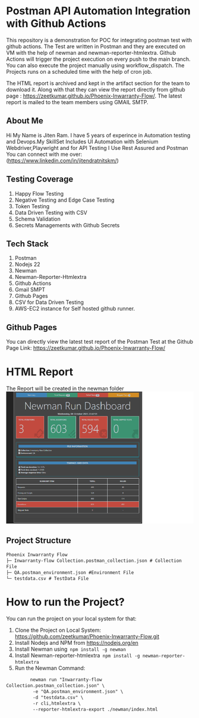 # Postman API Automation Integration with Github Actions #
 This repository is a demonstration for POC for integrating postman test with github actions. The Test are written in Postman and they are executed on VM with the help of newman and newman-reporter-htmlextra.
 Github Actions will trigger the project execution on every push to the main branch. You can also execute the project manually using workflow_dispatch. The Projects runs on a scheduled time with the help of cron job.

 The HTML report is archived and kept in the artifact section for the team to download it. Along with that they can view the report directly from github page : https://zeetkumar.github.io/Phoenix-Inwarranty-Flow/.
 The latest report is mailed to the team members using GMAIL SMTP.

 ## About Me ##
 Hi My Name is Jiten Ram. I have 5 years of experince in Automation testing and Devops.My SkillSet Includes UI Automation with Selenium Webdriver,Playwright and for API Testing I Use Rest Assured and Postman
 You can connect with me over:(https://www.linkedin.com/in/jitendratnitskm/)

 ## Testing Coverage ##
1. Happy Flow Testing
2. Negative Testing and Edge Case Testing
3. Token Testing
4. Data Driven Testing with CSV
5. Schema Validation
6. Secrets Managements with Github Secrets 

 ## Tech Stack ##
 
 1. Postman
 2. Nodejs 22
 3. Newman
 4. Newman-Reporter-Htmlextra
 5. Github Actions
 6. Gmail SMPT
 7. Github Pages
 8. CSV for Data Driven Testing
 9. AWS-EC2 instance for Self hosted github runner.

 ## Github Pages ##
 You can directly view the latest test report of the Postman Test at the Github Page Link: https://zeetkumar.github.io/Phoenix-Inwarranty-Flow/

 # HTML Report ## 
The Report will be created in the newman folder
![Postman Report](https://github.com/zeetkumar/Phoenix-Inwarranty-Flow/blob/static-content/newman-report.png)

## Project Structure ##
```
Phoenix Inwarranty Flow
├─ Inwarranty-flow Collection.postman_collection.json # Collection File
├─ QA.postman_environment.json #Environment File
└─ testdata.csv # TestData File

```

 # How to run the Project? ##
 You can run the project on your local system for that:
 1. Clone the Project on Local System: https://github.com/zeetkumar/Phoenix-Inwarranty-Flow.git
 2. Install Nodejs and NPM from https://nodejs.org/en
 3. Install Newman using``` npm install -g newman```
 4. Install Newman-reporter-htmlextra``` npm install -g newman-reporter-htmlextra```
 5. Run the Newman Command:
```
         newman run "Inwarranty-flow Collection.postman_collection.json" \
          -e "QA.postman_environment.json" \
          -d "testdata.csv" \
          -r cli,htmlextra \
          --reporter-htmlextra-export ./newman/index.html
```
